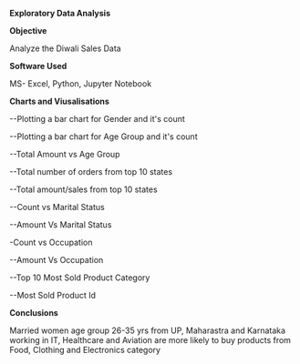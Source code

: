 **Exploratory Data Analysis**

**Objective**

Analyze the Diwali Sales Data 

**Software Used**

MS- Excel, Python, Jupyter Notebook

**Charts and Viusalisations**

--Plotting a bar chart for Gender and it's count

--Plotting a bar chart for Age Group and it's count

--Total Amount vs Age Group

--Total number of orders from top 10 states

--Total amount/sales from top 10 states

--Count vs Marital Status

--Amount Vs Marital Status

-Count vs Occupation

--Amount Vs Occupation

--Top 10 Most Sold Product Category

--Most Sold Product Id

**Conclusions**

Married women age group 26-35 yrs from UP, Maharastra and Karnataka working in IT,
 Healthcare and Aviation are more likely to buy products from Food, Clothing and
 Electronics category
